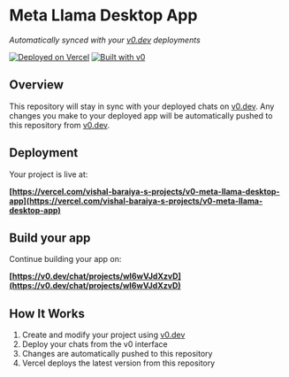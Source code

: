 # Meta Llama Desktop App

*Automatically synced with your [v0.dev](https://v0.dev) deployments*

[![Deployed on Vercel](https://img.shields.io/badge/Deployed%20on-Vercel-black?style=for-the-badge&logo=vercel)](https://vercel.com/vishal-baraiya-s-projects/v0-meta-llama-desktop-app)
[![Built with v0](https://img.shields.io/badge/Built%20with-v0.dev-black?style=for-the-badge)](https://v0.dev/chat/projects/wI6wVJdXzvD)

## Overview

This repository will stay in sync with your deployed chats on [v0.dev](https://v0.dev).
Any changes you make to your deployed app will be automatically pushed to this repository from [v0.dev](https://v0.dev).

## Deployment

Your project is live at:

**[https://vercel.com/vishal-baraiya-s-projects/v0-meta-llama-desktop-app](https://vercel.com/vishal-baraiya-s-projects/v0-meta-llama-desktop-app)**

## Build your app

Continue building your app on:

**[https://v0.dev/chat/projects/wI6wVJdXzvD](https://v0.dev/chat/projects/wI6wVJdXzvD)**

## How It Works

1. Create and modify your project using [v0.dev](https://v0.dev)
2. Deploy your chats from the v0 interface
3. Changes are automatically pushed to this repository
4. Vercel deploys the latest version from this repository